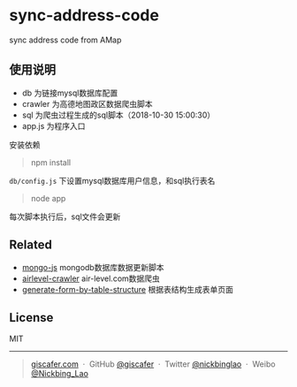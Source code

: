 # sync-address-code
sync address code from AMap

## 使用说明

- db 为链接mysql数据库配置
- crawler 为高德地图政区数据爬虫脚本
- sql 为爬虫过程生成的sql脚本（2018-10-30 15:00:30）
- app.js 为程序入口

安装依赖

> npm install

`db/config.js` 下设置mysql数据库用户信息，和sql执行表名

> node app

每次脚本执行后，sql文件会更新


## Related

- [mongo-js](https://github.com/giscafer/mongo-js) mongodb数据库数据更新脚本
- [airlevel-crawler](https://github.com/giscafer/airlevel-crawler) air-level.com数据爬虫
- [generate-form-by-table-structure](https://github.com/giscafer/generate-form-by-table-structure) 根据表结构生成表单页面

## License

MIT

---

> [giscafer.com](http://giscafer.com) &nbsp;&middot;&nbsp;
> GitHub [@giscafer](https://github.com/giscafer) &nbsp;&middot;&nbsp;
> Twitter [@nickbinglao](https://twitter.com/nickbinglao) &nbsp;&middot;&nbsp;
> Weibo [@Nickbing_Lao](https://weibo.com/laohoubin)